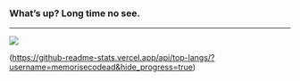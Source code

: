 ### What’s up? Long time no see.
---
<picture>
<source 
  srcset="https://github-readme-stats.vercel.app/api?username=memorisecodead&show_icons=true&theme=dark"
  media="(prefers-color-scheme: dark)"
/>
<source
  srcset="https://github-readme-stats.vercel.app/api?username=memorisecodead&show_icons=true"
  media="(prefers-color-scheme: dark), (prefers-color-scheme: no-preference)"
/>
<img src="https://github-readme-stats.vercel.app/api?username=memorisecodead&show_icons=true" />
</picture>

(https://github-readme-stats.vercel.app/api/top-langs/?username=memorisecodead&hide_progress=true)
